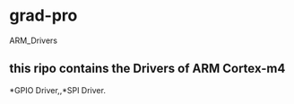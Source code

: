 # grad-pro
ARM_Drivers

## this ripo contains the Drivers of ARM Cortex-m4 
*GPIO Driver,,*SPI  Driver.
